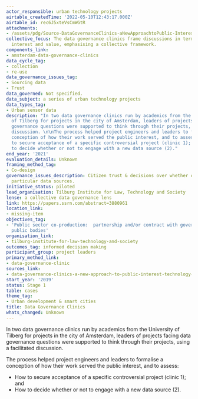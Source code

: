 ```yaml
---
actor_responsible: urban technology projects
airtable_createdTime: '2022-05-10T12:43:17.000Z'
airtable_id: rec6J5xteVsCmWGtR
attachments:
- /assets/pdg/Source-DataGovernanceClinics-aNewApproachtoPublic-InterestTechnologyinCities.png
collective_focus: The data governance clinics frame discussions in terms of public
  interest and value, emphasising a collective framework.
components_link:
- amsterdam-data-governance-clinics
data_cycle_tag:
- collection
- re-use
data_governance_issues_tag:
- Sourcing data
- Trust
data_governed: Not specified.
data_subject: a series of urban technology projects
data_types_tag:
- Urban sensor data
description: "In two data governance clinics run by academics from the University
  of Tilberg for projects in the city of Amsterdam, leaders of projects facing data
  governance questions were supported to think through their projects, using a facilitated
  discussion. \n\nThe process helped project engineers and leaders to formalise a
  conception of how their work served the public interest, and to assess:\n\n- How
  to secure acceptance of a specific controversial project (clinic 1); and\n- How
  to decide whether or not to engage with a new data source (2)."
end_year: '2021'
evaluation_details: Unknown
framing_method_tag:
- Co-design
governance_issues_description: Citizen trust & decisions over whether or not to use
  particular data sources.
initiative_status: piloted
lead_organisation: Tilburg Institute for Law, Technology and Society
lense: a collective data governance lens
link: https://papers.ssrn.com/abstract=3880961
location_link:
- missing-item
objectives_tag:
- 'Public sector co-production:  partnership and/or contract with government and/or
  public bodies'
organisation_link:
- tilburg-institute-for-law-technology-and-society
outcomes_tag: informed decision making
participant_group: project leaders
primary_method_link:
- data-governance-clinic
sources_link:
- data-governance-clinics-a-new-approach-to-public-interest-technology-in-cities
start_year: '2019'
status: Stage 1
table: cases
theme_tag:
- Urban development & smart cities
title: Data Governance Clinics
whats_changed: Unknown
---
```


In two data governance clinics run by academics from the University of Tilberg for projects in the city of Amsterdam, leaders of projects facing data governance questions were supported to think through their projects, using a facilitated discussion. 

The process helped project engineers and leaders to formalise a conception of how their work served the public interest, and to assess:

- How to secure acceptance of a specific controversial project (clinic 1); and
- How to decide whether or not to engage with a new data source (2).